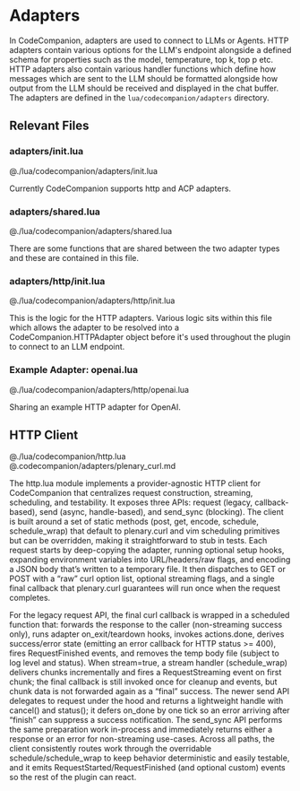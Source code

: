 # Adapters

In CodeCompanion, adapters are used to connect to LLMs or Agents. HTTP adapters contain various options for the LLM's endpoint alongside a defined schema for properties such as the model, temperature, top k, top p etc. HTTP adapters also contain various handler functions which define how messages which are sent to the LLM should be formatted alongside how output from the LLM should be received and displayed in the chat buffer. The adapters are defined in the `lua/codecompanion/adapters` directory.

## Relevant Files

### adapters/init.lua

@./lua/codecompanion/adapters/init.lua

Currently CodeCompanion supports http and ACP adapters.

### adapters/shared.lua

@./lua/codecompanion/adapters/shared.lua

There are some functions that are shared between the two adapter types and these are contained in this file.

### adapters/http/init.lua

@./lua/codecompanion/adapters/http/init.lua

This is the logic for the HTTP adapters. Various logic sits within this file which allows the adapter to be resolved into a CodeCompanion.HTTPAdapter object before it's used throughout the plugin to connect to an LLM endpoint.

### Example Adapter: openai.lua

@./lua/codecompanion/adapters/http/openai.lua

Sharing an example HTTP adapter for OpenAI.

## HTTP Client

@./lua/codecompanion/http.lua
@.codecompanion/adapters/plenary_curl.md

The http.lua module implements a provider-agnostic HTTP client for CodeCompanion that centralizes request construction, streaming, scheduling, and testability. It exposes three APIs: request (legacy, callback-based), send (async, handle-based), and send_sync (blocking). The client is built around a set of static methods (post, get, encode, schedule, schedule_wrap) that default to plenary.curl and vim scheduling primitives but can be overridden, making it straightforward to stub in tests. Each request starts by deep-copying the adapter, running optional setup hooks, expanding environment variables into URL/headers/raw flags, and encoding a JSON body that’s written to a temporary file. It then dispatches to GET or POST with a “raw” curl option list, optional streaming flags, and a single final callback that plenary.curl guarantees will run once when the request completes.

For the legacy request API, the final curl callback is wrapped in a scheduled function that: forwards the response to the caller (non-streaming success only), runs adapter on_exit/teardown hooks, invokes actions.done, derives success/error state (emitting an error callback for HTTP status >= 400), fires RequestFinished events, and removes the temp body file (subject to log level and status). When stream=true, a stream handler (schedule_wrap) delivers chunks incrementally and fires a RequestStreaming event on first chunk; the final callback is still invoked once for cleanup and events, but chunk data is not forwarded again as a “final” success. The newer send API delegates to request under the hood and returns a lightweight handle with cancel() and status(); it defers on_done by one tick so an error arriving after “finish” can suppress a success notification. The send_sync API performs the same preparation work in-process and immediately returns either a response or an error for non-streaming use-cases. Across all paths, the client consistently routes work through the overridable schedule/schedule_wrap to keep behavior deterministic and easily testable, and it emits RequestStarted/RequestFinished (and optional custom) events so the rest of the plugin can react.

